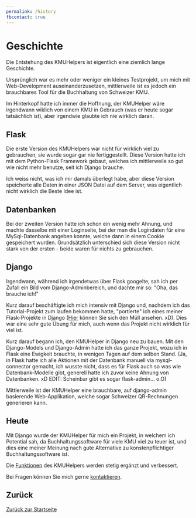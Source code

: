 ```yaml
---
permalink: /history
fbcontact: true
---
```


# Geschichte

Die Entstehung des KMUHelpers ist eigentlich eine ziemlich lange Geschichte.

Ursprünglich war es mehr oder weniger ein kleines Testprojekt, um mich mit Web-Development auseinanderzusetzen, mittlerweile ist es jedoch ein brauchbares Tool für die Buchhaltung von Schweizer KMU.

Im Hinterkopf hatte ich immer die Hoffnung, der KMUHelper wäre irgendwann wiklich von einem KMU in Gebrauch (was er heute sogar tatsächlich ist), aber irgendwie glaubte ich nie wirklich daran.

## Flask

Die erste Version des KMUHelpers war nicht für wirklich viel zu gebrauchen, sie wurde sogar gar nie fertiggestellt. Diese Version hatte ich mit dem Python-Flask Framework gebaut, welches ich mittlerweile so gut wie nicht mehr benutze, seit ich Django brauche.

Ich weiss nicht, was ich mir damals überlegt habe, aber diese Version speicherte alle Daten in einer JSON Datei auf dem Server, was eigentlich nicht wirklich die Beste Idee ist.

## Datenbanken

Bei der zweiten Version hatte ich schon ein wenig mehr Ahnung, und machte dasselbe mit einer Loginseite, bei der man die Logindaten für eine MySql-Datenbank angeben konnte, welche dann in einem Cookie gespeichert wurden. Grundsätzlich unterschied sich diese Version nicht stark von der ersten - beide waren für nichts zu gebrauchen.

## Django

Irgendwann, während ich irgendetwas über Flask googelte, sah ich per Zufall ein Bild vom Django-Adminbereich, und dachte mir so: "Oha, das brauche ich!"

Kurz darauf beschäftigte ich mich intensiv mit Django und, nachdem ich das Tutorial-Projekt zum laufen bekommen hatte, "portierte" ich eines meiner Flask-Projekte in Django ([Hier](https://github.com/rafaelurben/django-choosemusic) können Sie sich den Müll ansehen. xD). Dies war eine sehr gute Übung für mich, auch wenn das Projekt nicht wirklich für viel ist.

Kurz darauf begann ich, den KMUHelper in Django neu zu bauen. Mit den Django-Models und Django-Admin hatte ich das ganze Projekt, wozu ich in Flask eine Ewigkeit brauchte, in wenigen Tagen auf dem selben Stand. (Ja, in Flask hatte ich alle Aktionen mit der Datenbank manuell via mysql-connector gemacht, ich wusste nicht, dass es für Flask auch so was wie Datenbank-Modelle gibt, generell hatte ich zuvor keine Ahnung von Datenbanken. xD EDIT: Scheinbar gibt es sogar flask-admin... o.O)

Mittlerweile ist der KMUHelper eine brauchbare, auf django-admin basierende Web-Applikation, welche sogar Schweizer QR-Rechnungen generieren kann.

## Heute

Mit Django wurde der KMUHelper für mich ein Projekt, in welchem ich Potential sah, da Buchhaltungssoftware für viele KMU viel zu teuer ist, und dies eine meiner Meinung nach gute Alternative zu konstenpflichtiger Buchhaltungssoftware ist.

Die [Funktionen](functions.md) des KMUHelpers werden stetig ergänzt und verbessert.

Bei Fragen können Sie mich gerne [kontaktieren](<{{ site.kontakt_url }}>).

## Zurück

[Zurück zur Startseite](./)
